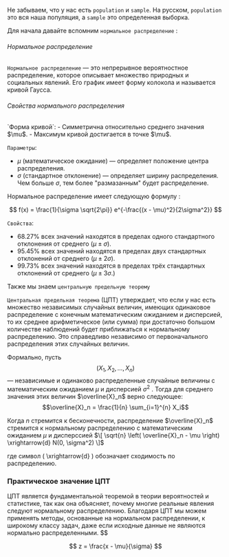 Не забываем, что у нас есть `population` и `sample`. На русском, `population` это вся наша популяция, а `sample` это определенная выборка. 

Для начала давайте вспомним `нормальное распределение` : 
<h6>Нормальное распределение</h6>

`Нормальное распределение` — это непрерывное вероятностное распределение, которое описывает множество природных и социальных явлений. Его график имеет форму колокола и называется кривой Гаусса.

<h6>Свойства нормального распределения</h6>
`Форма кривой`:
   - Симметрична относительно среднего значения $\mu$.
   - Максимум кривой достигается в точке $\mu$.

`Параметры`:
   - $\mu$ (математическое ожидание) — определяет положение центра распределения.
   - $\sigma$ (стандартное отклонение) — определяет ширину распределения. Чем больше $\sigma$, тем более "размазанным" будет распределение.

Нормальное распределение имеет следующую формулу : 
   
   $$
   f(x) = \frac{1}{\sigma \sqrt{2\pi}} e^{-\frac{(x - \mu)^2}{2\sigma^2}}
$$
   
`Свойства`:
   - 68.27% всех значений находятся в пределах одного стандартного отклонения от среднего $( \mu \pm \sigma).$
   - 95.45% всех значений находятся в пределах двух стандартных отклонений от среднего $( \mu \pm 2\sigma$).
   - 99.73% всех значений находятся в пределах трёх стандартных отклонений от среднего $( \mu \pm 3\sigma$.)

Также мы знаем `центральную предельную теорему`

`Центральная предельная теорема` (ЦПТ) утверждает, что если у нас есть множество независимых случайных величин, имеющих одинаковое распределение с конечным математическим ожиданием и дисперсией, то их среднее арифметическое (или сумма) при достаточно большом количестве наблюдений будет приближаться к нормальному распределению. Это справедливо независимо от первоначального распределения этих случайных величин.

Формально, пусть $$( X_1, X_2, \ldots, X_n)$$ — независимые и одинаково распределенные случайные величины с математическим ожиданием  $\mu$  и дисперсией $\sigma^2$ . Тогда для среднего значения этих величин $\overline{X}_n$ верно следующее: $$\overline{X}_n = \frac{1}{n} \sum_{i=1}^{n} X_i$$

Когда $n$ стремится к бесконечности, распределение $\overline{X}_n$ стремится к нормальному распределению с математическим ожиданием  $\mu$  и дисперссией 
$\[ \sqrt{n} \left( \overline{X}_n - \mu \right) \xrightarrow{d} N(0, \sigma^2) \]$

где символ \( \xrightarrow{d} \) обозначает сходимость по распределению.

### Практическое значение ЦПТ

ЦПТ является фундаментальной теоремой в теории вероятностей и статистике, так как она объясняет, почему многие реальные явления следуют нормальному распределению. Благодаря ЦПТ мы можем применять методы, основанные на нормальном распределении, к широкому классу задач, даже если исходные данные не являются нормально распределенными.
$$


$$
z = \frac{x - \mu}{\sigma}
$$
